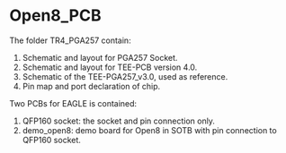 # Open8_PCB

The folder TR4_PGA257 contain:
1. Schematic and layout for PGA257 Socket.
2. Schematic and layout for TEE-PCB version 4.0.
3. Schematic of the TEE-PGA257_v3.0, used as reference.
4. Pin map and port declaration of chip.

Two PCBs for EAGLE is contained:
1. QFP160 socket: the socket and pin connection only.
2. demo_open8: demo board for Open8 in SOTB with pin connection to QFP160 socket.



